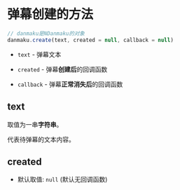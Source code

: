 # 弹幕创建的方法

```javascript
// danmaku是NDanmaku的对象
danmaku.create(text, created = null, callback = null) 
```

* `text` - 弹幕文本

* `created` - 弹幕**创建后**的回调函数

* `callback` - 弹幕**正常消失后**的回调函数

## text

取值为一串**字符串**。  

代表待弹幕的文本内容。

## created

* 默认取值: `null` (默认无回调函数)

